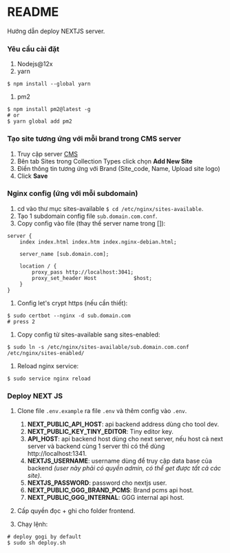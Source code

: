 # README

Hướng dẫn deploy NEXTJS server.

### Yêu cầu cài đặt
1. Nodejs@12x
1. yarn
```
$ npm install --global yarn
```
1. pm2
```
$ npm install pm2@latest -g
# or
$ yarn global add pm2
```

### Tạo site tương ứng với mỗi brand trong CMS server
1. Truy cập server [CMS](https://brand-gogi-dev.ggg.systems/admin/plugins/content-manager/collectionType/application::site.site)
1. Bên tab Sites trong Collection Types click chọn **Add New Site**
1. Điền thông tin tương ứng với Brand (Site_code, Name, Upload site logo)
1. Click **Save**

### Nginx config (ứng với mỗi subdomain)

1. cd vào thư mục sites-available `$ cd /etc/nginx/sites-available`.
1. Tạo 1 subdomain config file  `sub.domain.com.conf`.
1. Copy config vào file (thay thế server name trong []):
```
server {
    index index.html index.htm index.nginx-debian.html;

    server_name [sub.domain.com];
    
    location / {
        proxy_pass http://localhost:3041;
        proxy_set_header Host            $host;
    }
}
```
1. Config let's crypt https (nếu cần thiết):
```
$ sudo certbot --nginx -d sub.domain.com
# press 2
```
1. Copy config từ sites-available sang sites-enabled:
```
$ sudo ln -s /etc/nginx/sites-available/sub.domain.com.conf /etc/nginx/sites-enabled/
```
1. Reload nginx service:
```
$ sudo service nginx reload
```

### Deploy NEXT JS

1. Clone file `.env.example` ra file `.env` và thêm config vào `.env`.
    1. **NEXT_PUBLIC_API_HOST**: api backend address dùng cho tool dev.
    1. **NEXT_PUBLIC_KEY_TINY_EDITOR**: Tiny editor key.
    1. **API_HOST**: api backend host dùng cho next server, nếu host cả next server và backend cùng 1 server thì có thể  dùng http://localhost:1341.
    1. **NEXTJS_USERNAME**: username dùng để truy cập data base của backend *(user này phải có quyền admin,  có thể get được tất cả các site)*.
    1. **NEXTJS_PASSWORD**: password cho nextjs user.
    1. **NEXT_PUBLIC_GGG_BRAND_PCMS**: Brand pcms api host.
    1. **NEXT_PUBLIC_GGG_INTERNAL**: GGG internal api host.
    
1. Cấp quyền đọc + ghi cho folder frontend.
1. Chạy lệnh: 
```
# deploy gogi by default
$ sudo sh deploy.sh
```